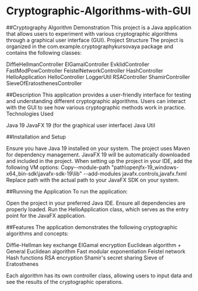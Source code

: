 # Cryptographic-Algorithms-with-GUI

##Cryptography Algorithm Demonstration
This project is a Java application that allows users to experiment with various cryptographic algorithms through a graphical user interface (GUI).
Project Structure
The project is organized in the com.example.cryptographykursovaya package and contains the following classes:

DiffieHellmanController
ElGamalController
EvklidController
FastModPowController
FeistelNetworkController
HashController
HelloApplication
HelloController
LoggerUtil
RSAController
ShamirController
SieveOfEratosthenesController

##Description
This application provides a user-friendly interface for testing and understanding different cryptographic algorithms. Users can interact with the GUI to see how various cryptographic methods work in practice.
Technologies Used

Java 19
JavaFX 19 (for the graphical user interface)
Java Util

##Installation and Setup

Ensure you have Java 19 installed on your system.
The project uses Maven for dependency management. JavaFX 19 will be automatically downloaded and included in the project.
When setting up the project in your IDE, add the following VM options:
Copy--module-path "path\openjfx-19_windows-x64_bin-sdk\javafx-sdk-19\lib" --add-modules javafx.controls,javafx.fxml
Replace path with the actual path to your JavaFX SDK on your system.

##Running the Application
To run the application:

Open the project in your preferred Java IDE.
Ensure all dependencies are properly loaded.
Run the HelloApplication class, which serves as the entry point for the JavaFX application.

##Features
The application demonstrates the following cryptographic algorithms and concepts:

Diffie-Hellman key exchange
ElGamal encryption
Euclidean algorithm + General Euclidean algorithm
Fast modular exponentiation
Feistel network
Hash functions
RSA encryption
Shamir's secret sharing
Sieve of Eratosthenes

Each algorithm has its own controller class, allowing users to input data and see the results of the cryptographic operations.
